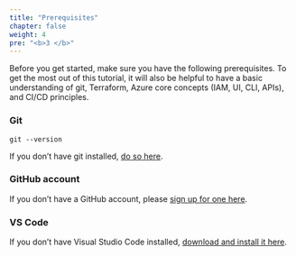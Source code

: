 ```yaml
---
title: "Prerequisites"
chapter: false
weight: 4
pre: "<b>3 </b>"
---
```


Before you get started, make sure you have the following prerequisites. To get the most out of this tutorial, it will also be helpful to have a basic understanding of git, Terraform, Azure core concepts (IAM, UI, CLI, APIs), and CI/CD principles.

### Git
```
git --version
```
If you don’t have git installed, [do so here](https://git-scm.com/book/en/v2/Getting-Started-Installing-Git/).

### GitHub account

If you don’t have a GitHub account, please [sign up for one here](https://github.com/join).

### VS Code

If you don’t have Visual Studio Code installed, [download and install it here](https://code.visualstudio.com/download).